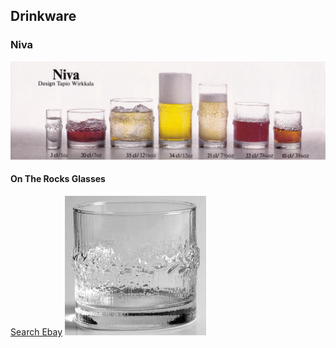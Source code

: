 ## Drinkware

### Niva

![Niva Drinkware Range](NivaDrinkwareRange.jpg)

#### On The Rocks Glasses

[Search Ebay](https://www.ebay.com/sch/i.html?_nkw=iittala+niva+rocks+glasses)
![Niva On The Rocks Glass - Whiskey Tumbler](NivaTumbler.jpg)
